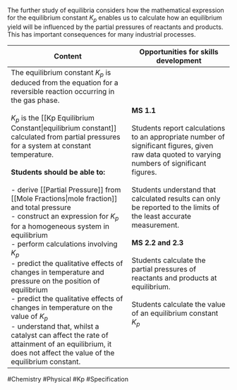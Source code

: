 The further study of equilibria considers how the mathematical expression for the equilibrium constant $K_{p}$ enables us to calculate how an equilibrium yield will be influenced by the partial pressures of reactants and products. This has important consequences for many industrial processes.

| Content                                                                                                                                                                                                                                                                                                                                                                                                                                                                                                                                                                                                                                                                                                                                                                                                                                                                                         | Opportunities for skills development                                                                                                                                                                                                                                                                                                                                                                                                                                                 |
| ----------------------------------------------------------------------------------------------------------------------------------------------------------------------------------------------------------------------------------------------------------------------------------------------------------------------------------------------------------------------------------------------------------------------------------------------------------------------------------------------------------------------------------------------------------------------------------------------------------------------------------------------------------------------------------------------------------------------------------------------------------------------------------------------------------------------------------------------------------------------------------------------- | ------------------------------------------------------------------------------------------------------------------------------------------------------------------------------------------------------------------------------------------------------------------------------------------------------------------------------------------------------------------------------------------------------------------------------------------------------------------------------------ |
| The equilibrium constant $K_{p}$ is deduced from the equation for a reversible reaction occurring in the gas phase.<br><br>$K_{p}$ is the [[Kp Equilibrium Constant\|equilibrium constant]] calculated from partial pressures for a system at constant temperature.<br><br>**Students should be able to:**<br><br>- derive [[Partial Pressure]] from [[Mole Fractions\|mole fraction]] and total pressure<br>- construct an expression for $K_{p}$ for a homogeneous system in equilibrium<br>- perform calculations involving $K_{p}$<br>- predict the qualitative effects of changes in temperature and pressure on the position of equilibrium<br>- predict the qualitative effects of changes in temperature on the value of $K_{p}$<br>- understand that, whilst a catalyst can affect the rate of attainment of an equilibrium, it does not affect the value of the equilibrium constant. | **MS 1.1**<br><br>Students report calculations to an appropriate number of significant figures, given raw data quoted to varying numbers of significant figures.<br><br>Students understand that calculated results can only be reported to the limits of the least accurate measurement.<br><br>**MS 2.2 and 2.3**<br><br>Students calculate the partial pressures of reactants and products at equilibrium.<br><br>Students calculate the value of an equilibrium constant $K_{p}$ |

#Chemistry #Physical #Kp #Specification